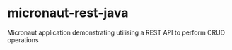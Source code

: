 # micronaut-rest-java
Micronaut application demonstrating utilising a REST API to perform CRUD operations
